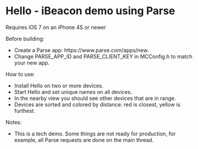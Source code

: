 Hello - iBeacon demo using Parse
=====

Requires iOS 7 on an iPhone 4S or newer

Before building:

<ul>
<li>Create a Parse app: https://www.parse.com/apps/new.</li>
<li>Change PARSE_APP_ID and PARSE_CLIENT_KEY in MCConfig.h to match your new app.</li>
</ul>

How to use:

<ul>
<li>Install Hello on two or more devices.</li>
<li>Start Hello and set unique names on all devices.</li>
<li>In the nearby view you should see other devices that are in range.</li>
<li>Devices are sorted and colored by distance: red is closest, yellow is furthest.</li>
</ul>

Notes:

<ul>
<li>This is a tech demo. Some things are not ready for production, for example, all Parse requests are done on the main thread.</li>
</ul>
